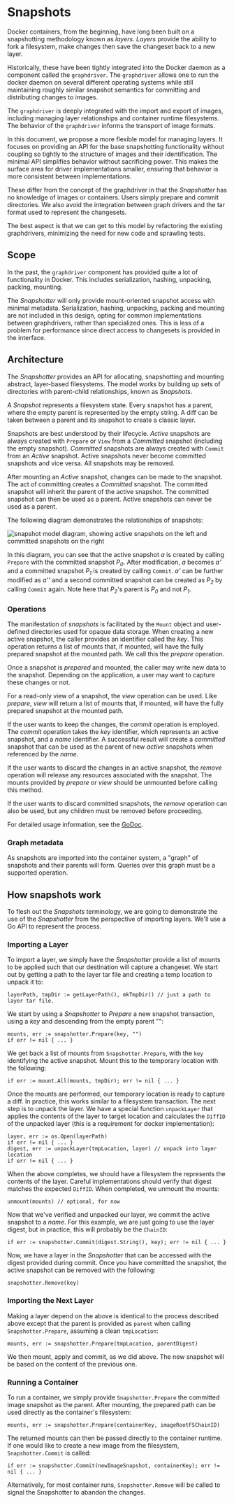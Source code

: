 # Snapshots

Docker containers, from the beginning, have long been built on a snapshotting
methodology known as _layers_. _Layers_ provide the ability to fork a
filesystem, make changes then save the changeset back to a new layer.

Historically, these have been tightly integrated into the Docker daemon as a
component called the `graphdriver`. The `graphdriver` allows one to run the
docker daemon on several different operating systems while still maintaining
roughly similar snapshot semantics for committing and distributing changes to
images.

The `graphdriver` is deeply integrated with the import and export of images,
including managing layer relationships and container runtime filesystems. The
behavior of the `graphdriver` informs the transport of image formats.

In this document, we propose a more flexible model for managing layers. It
focuses on providing an API for the base snapshotting functionality without
coupling so tightly to the structure of images and their identification. The
minimal API simplifies behavior without sacrificing power. This makes the
surface area for driver implementations smaller, ensuring that behavior is more
consistent between implementations.

These differ from the concept of the graphdriver in that the _Snapshotter_
has no knowledge of images or containers. Users simply prepare and commit
directories. We also avoid the integration between graph drivers and the tar
format used to represent the changesets.

The best aspect is that we can get to this model by refactoring the existing
graphdrivers, minimizing the need for new code and sprawling tests.

## Scope

In the past, the `graphdriver` component has provided quite a lot of
functionality in Docker. This includes serialization, hashing, unpacking,
packing, mounting.

The _Snapshotter_ will only provide mount-oriented snapshot
access with minimal metadata. Serialization, hashing, unpacking, packing and
mounting are not included in this design, opting for common implementations
between graphdrivers, rather than specialized ones. This is less of a problem
for performance since direct access to changesets is provided in the
interface.

## Architecture

The _Snapshotter_ provides an API for allocating, snapshotting and mounting
abstract, layer-based filesystems. The model works by building up sets of
directories with parent-child relationships, known as _Snapshots_.

A _Snapshot_ represents a filesystem state.  Every snapshot has a parent,
where the empty parent is represented by the empty string.  A diff can be taken
between a parent and its snapshot to create a classic layer.

Snapshots are best understood by their lifecycle.  _Active_ snapshots are always
created with `Prepare` or `View` from a _Committed_ snapshot (including the
empty snapshot).  _Committed_ snapshots are always created with
`Commit` from an _Active_ snapshot.  Active snapshots never become committed
snapshots and vice versa. All snapshots may be removed.

After mounting an _Active_ snapshot, changes can be made to the snapshot.  The
act of committing creates a _Committed_ snapshot.  The committed snapshot will
inherit the parent of the active snapshot.  The committed snapshot can then be
used as a parent.  Active snapshots can never be used as a parent.

The following diagram demonstrates the relationships of snapshots:

![snapshot model diagram, showing active snapshots on the left and
committed snapshots on the right](snapshot_model.png)

In this diagram, you can see that the active snapshot _a_ is created by calling
`Prepare` with the committed snapshot _P<sub>0</sub>_.  After modification, _a_
becomes _a'_ and a committed snapshot _P<sub>1</sub>_ is created by calling
`Commit`.  _a'_ can be further modified as _a''_ and a second committed snapshot
can be created as _P<sub>2</sub>_ by calling `Commit` again.  Note here that
_P<sub>2</sub>_'s parent is _P<sub>0</sub>_ and not _P<sub>1</sub>_.

### Operations

The manifestation of _snapshots_ is facilitated by the `Mount` object and
user-defined directories used for opaque data storage. When creating a new
active snapshot, the caller provides an identifier called the _key_. This
operation returns a list of mounts that, if mounted, will have the fully
prepared snapshot at the mounted path. We call this the _prepare_ operation.

Once a snapshot is _prepared_ and mounted, the caller may write new data to the
snapshot. Depending on the application, a user may want to capture these changes
or not.

For a read-only view of a snapshot, the _view_ operation can be used. Like
_prepare_, _view_ will return a list of mounts that, if mounted, will have the
fully prepared snapshot at the mounted path.

If the user wants to keep the changes, the _commit_ operation is employed. The
_commit_ operation takes the _key_ identifier, which represents an active
snapshot, and a _name_ identifier. A successful result will create a _committed_
snapshot that can be used as the parent of new _active_ snapshots when
referenced by the _name_.

If the user wants to discard the changes in an active snapshot, the _remove_
operation will release any resources associated with the snapshot.  The mounts
provided by _prepare_ or _view_ should be unmounted before calling this method.

If the user wants to discard committed snapshots, the _remove_ operation can
also be used, but any children must be removed before proceeding.

For detailed usage information, see the
[GoDoc](https://godoc.org/github.com/containerd/containerd/snapshots#Snapshotter).

### Graph metadata

As snapshots are imported into the container system, a "graph" of snapshots and
their parents will form. Queries over this graph must be a supported operation.

## How snapshots work

To flesh out the _Snapshots_ terminology, we are going to demonstrate the use of
the _Snapshotter_ from the perspective of importing layers. We'll use a Go API
to represent the process.

### Importing a Layer

To import a layer, we simply have the _Snapshotter_ provide a list of
mounts to be applied such that our destination will capture a changeset. We start
out by getting a path to the layer tar file and creating a temp location to
unpack it to:

	layerPath, tmpDir := getLayerPath(), mkTmpDir() // just a path to layer tar file.

We start by using a _Snapshotter_ to _Prepare_ a new snapshot transaction, using
a _key_ and descending from the empty parent "":

	mounts, err := snapshotter.Prepare(key, "")
	if err != nil { ... }

We get back a list of mounts from `Snapshotter.Prepare`, with the `key`
identifying the active snapshot. Mount this to the temporary location with the
following:

	if err := mount.All(mounts, tmpDir); err != nil { ... }

Once the mounts are performed, our temporary location is ready to capture
a diff. In practice, this works similar to a filesystem transaction. The
next step is to unpack the layer. We have a special function `unpackLayer`
that applies the contents of the layer to target location and calculates the
`DiffID` of the unpacked layer (this is a requirement for docker
implementation):

	layer, err := os.Open(layerPath)
	if err != nil { ... }
	digest, err := unpackLayer(tmpLocation, layer) // unpack into layer location
	if err != nil { ... }

When the above completes, we should have a filesystem the represents the
contents of the layer. Careful implementations should verify that digest
matches the expected `DiffID`. When completed, we unmount the mounts:

	unmount(mounts) // optional, for now

Now that we've verified and unpacked our layer, we commit the active
snapshot to a _name_. For this example, we are just going to use the layer
digest, but in practice, this will probably be the `ChainID`:

	if err := snapshotter.Commit(digest.String(), key); err != nil { ... }

Now, we have a layer in the _Snapshotter_ that can be accessed with the digest
provided during commit. Once you have committed the snapshot, the active
snapshot can be removed with the following:

	snapshotter.Remove(key)

### Importing the Next Layer

Making a layer depend on the above is identical to the process described
above except that the parent is provided as `parent` when calling
`Snapshotter.Prepare`, assuming a clean `tmpLocation`:

	mounts, err := snapshotter.Prepare(tmpLocation, parentDigest)

We then mount, apply and commit, as we did above. The new snapshot will be
based on the content of the previous one.

### Running a Container

To run a container, we simply provide `Snapshotter.Prepare` the committed image
snapshot as the parent. After mounting, the prepared path can
be used directly as the container's filesystem:

	mounts, err := snapshotter.Prepare(containerKey, imageRootFSChainID)

The returned mounts can then be passed directly to the container runtime. If
one would like to create a new image from the filesystem, `Snapshotter.Commit`
is called:

	if err := snapshotter.Commit(newImageSnapshot, containerKey); err != nil { ... }

Alternatively, for most container runs, `Snapshotter.Remove` will be called to
signal the Snapshotter to abandon the changes.
